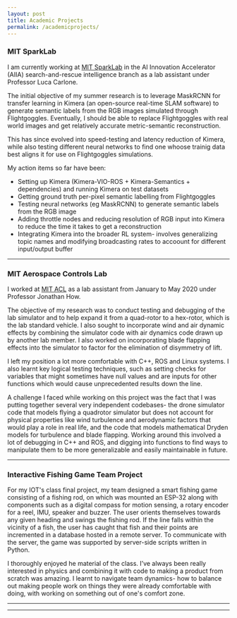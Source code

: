 ```yaml
---
layout: post
title: Academic Projects
permalink: /academicprojects/
---
```


### MIT SparkLab

I am currently working at [MIT SparkLab](http://web.mit.edu/sparklab/) in the AI Innovation Accelerator (AIIA) search-and-rescue intelligence branch as a lab assistant under Professor Luca Carlone.

The initial objective of my summer research is to leverage MaskRCNN for transfer learning in Kimera (an open-source real-time SLAM software) to generate semantic labels from the RGB images simulated through Flightgoggles. Eventually, I should be able to replace Flightgoggles with real world images and get relatively accurate metric-semantic reconstruction.

This has since evolved into speed-testing and latency reduction of Kimera, while also testing different neural networks to find one whoose trainig data best aligns it for use on Flightgoggles simulations.

My action items so far have been:
* Setting up Kimera (Kimera-VIO-ROS + Kimera-Semantics + dependencies) and running Kimera on test datasets
* Getting ground truth per-pixel semantic labelling from Flightgoggles 
* Testing neural networks (eg MaskRCNN) to generate semantic labels from the RGB image
* Adding throttle nodes and reducing resolution of RGB input into Kimera to reduce the time it takes to get a reconstruction
* Integrating Kimera into the broader RL system- involves generalizing topic names and modifying broadcasting rates to accoount for different input/output buffer


*******

### MIT Aerospace Controls Lab

I worked at [MIT ACL](http://acl.mit.edu) as a lab assistant from January to May 2020 under Professor Jonathan How.

The objective of my research was to conduct testing and debugging of the lab simulator and to help expand it from a quad-rotor to a hex-rotor, which is the lab standard vehicle. I also sought to incorporate wind and air dynamic effects by combining the simulator code with air dynamics code drawn up by another lab member. I also worked on incorporating blade flapping effects into the simulator to factor for the elimination of disymmetry of lift. 

I left my position a lot more comfortable with C++, ROS and Linux systems. I also learnt key logical testing techniques, such as setting checks for variables that might sometimes have null values and are inputs for other functions which would cause unprecedented results down the line.  

A challenge I faced while working on this project was the fact that I was putting together several very independent codebases- the drone simulator code that models flying a quadrotor simulator but does not account for physical properties like wind turbulence and aerodynamic factors that would play a role in real life, and the code that models mathematical Dryden models for turbulence and blade flapping. Working around this involved a lot of debugging in C++ and ROS, and digging into functions to find ways to manipulate them to be more generalizable and easily maintainable in future.

*******

### Interactive Fishing Game Team Project

For my IOT's class final project, my team designed a smart fishing game consisting of a fishing rod, on which was mounted an ESP-32 along with components such as a digital compass for motion sensing, a rotary encoder for a reel, IMU, speaker and buzzer. The user orients themselves towards any given heading and swings the fishing rod. If the line falls within the vicinity of a fish, the user has caught that fish and their points are incremented in a database hosted in a remote server. To communicate with the server, the game was supported by server-side scripts written in Python.

I thoroughly enjoyed he material of the class. I’ve always been really interested in physics and combining it with code to making a product from scratch was amazing. I learnt to navigate team dynamics- how to balance out making people work on things they were already comfortable with doing, with working on something out of one's comfort zone.

******
-------